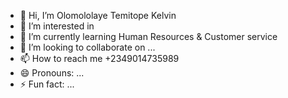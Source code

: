 - 👋 Hi, I’m Olomololaye Temitope Kelvin 
- 👀 I’m interested in 
- 🌱 I’m currently learning Human Resources & Customer service 
- 💞️ I’m looking to collaborate on ...
- 📫 How to reach me +2349014735989
- 😄 Pronouns: ...
- ⚡ Fun fact: ...

<!---
Klinkelvin/Klinkelvin is a ✨ special ✨ repository because its `README.md` (this file) appears on your GitHub profile.
You can click the Preview link to take a look at your changes.
--->
